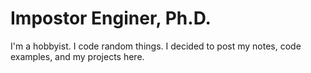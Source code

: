 # Impostor Enginer, Ph.D.

I'm a hobbyist. I code random things. I decided to post my notes, code examples, and my projects here.
